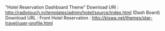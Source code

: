 "Hotel Reservation Dashboard Theme" 
Download URl : http://radixtouch.in/templates/admin/hotel/source/index.html (Dash Board)
Download URL : Front Hotel Reservation 
             : http://kiswa.net/themes/star-travel/user-profile.html

